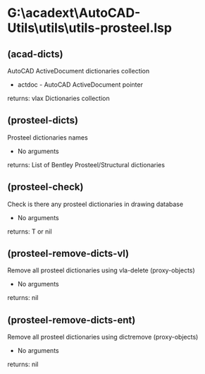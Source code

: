 # G:\acadext\AutoCAD-Utils\utils\utils-prosteel.lsp

## (acad-dicts)

AutoCAD ActiveDocument dictionaries collection

- actdoc - AutoCAD ActiveDocument pointer

returns: vlax Dictionaries collection

## (prosteel-dicts)

Prosteel dictionaries names

- No arguments

returns: List of Bentley Prosteel/Structural dictionaries

## (prosteel-check)

Check is there any prosteel dictionaries in drawing database

- No arguments

returns: T or nil

## (prosteel-remove-dicts-vl)

Remove all prosteel dictionaries using vla-delete (proxy-objects)

- No arguments

returns: nil

## (prosteel-remove-dicts-ent)

Remove all prosteel dictionaries using dictremove (proxy-objects)

- No arguments

returns: nil
